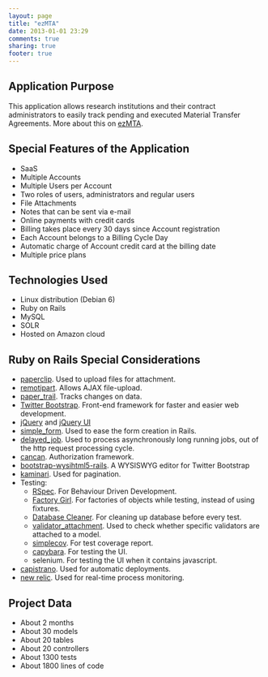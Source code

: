 ```yaml
---
layout: page
title: "ezMTA"
date: 2013-01-01 23:29
comments: true
sharing: true
footer: true
---
```


## Application Purpose

This application allows research institutions and their contract administrators to easily track pending and executed Material Transfer Agreements. More about this on [ezMTA](http://www.ezmta.com/).

## Special Features of the Application

* SaaS
* Multiple Accounts
* Multiple Users per Account
* Two roles of users, administrators and regular users
* File Attachments
* Notes that can be sent via e-mail
* Online payments with credit cards
* Billing takes place every 30 days since Account registration
* Each Account belongs to a Billing Cycle Day
* Automatic charge of Account credit card at the billing date
* Multiple price plans

## Technologies Used

* Linux distribution (Debian 6)
* Ruby on Rails
* MySQL
* SOLR
* Hosted on Amazon cloud

## Ruby on Rails Special Considerations

* [paperclip](https://github.com/thoughtbot/paperclip). Used to upload files for attachment.
* [remotipart](http://os.alfajango.com/remotipart/). Allows AJAX file-upload.
* [paper_trail](https://github.com/airblade/paper_trail). Tracks changes on data.
* [Twitter Bootstrap](http://twitter.github.com/bootstrap/). Front-end framework for faster and easier web development.
* [jQuery](http://jquery.com) and [jQuery UI](http://jqueryui.com)
* [simple_form](https://github.com/plataformatec/simple_form). Used to ease the form creation in Rails.
* [delayed_job](https://github.com/collectiveidea/delayed_job). Used to process asynchronously long running jobs, out of the http request processing cycle.
* [cancan](https://github.com/ryanb/cancan). Authorization framework.
* [bootstrap-wysihtml5-rails](https://github.com/Nerian/bootstrap-wysihtml5-rails). A WYSISWYG editor for Twitter Bootstrap
* [kaminari](https://github.com/amatsuda/kaminari). Used for pagination.
* Testing:
    * [RSpec](https://github.com/rspec). For Behaviour Driven Development.
    * [Factory Girl](https://github.com/thoughtbot/factory_girl). For factories of objects while testing, instead of using fixtures.
    * [Database Cleaner](https://github.com/bmabey/database_cleaner). For cleaning up database before every test.
    * [validator_attachment](http://rubygems.org/gems/validator_attachment). Used to check whether specific validators are attached to a model.
    * [simplecov](https://github.com/colszowka/simplecov). For test coverage report.
    * [capybara](https://github.com/jnicklas/capybara). For testing the UI.
    * selenium. For testing the UI when it contains javascript.
* [capistrano](https://github.com/capistrano/capistrano). Used for automatic deployments.
* [new relic](http://newrelic.com). Used for real-time process monitoring.

## Project Data

* About 2 months
* About 30 models
* About 20 tables
* About 20 controllers
* About 1300 tests
* About 1800 lines of code


